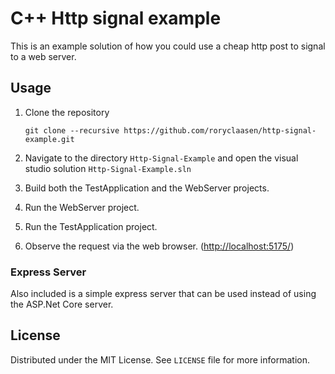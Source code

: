# C++ Http signal example

This is an example solution of how you could use a cheap http post to signal to a web server.

## Usage

1. Clone the repository

   ```text
   git clone --recursive https://github.com/roryclaasen/http-signal-example.git
   ```

2. Navigate to the directory `Http-Signal-Example` and open the visual studio solution `Http-Signal-Example.sln`

3. Build both the TestApplication and the WebServer projects.

4. Run the WebServer project.

5. Run the TestApplication project.

6. Observe the request via the web browser. ([http://localhost:5175/](http://localhost:5175/))

### Express Server

Also included is a simple express server that can be used instead of using the ASP.Net Core server.

## License

Distributed under the MIT License. See `LICENSE` file for more information.
